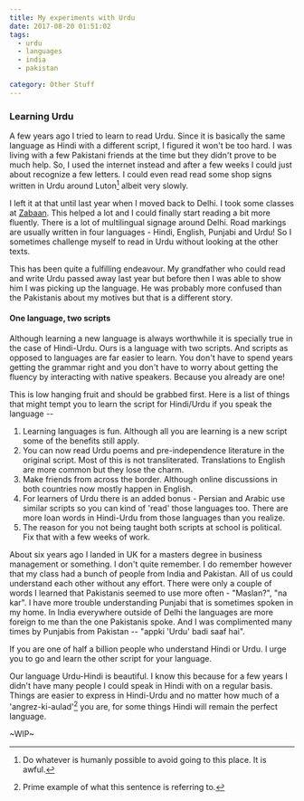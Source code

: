 ```yaml
---
title: My experiments with Urdu
date: 2017-08-20 01:51:02
tags: 
  - urdu
  - languages
  - india
  - pakistan

category: Other Stuff
---
```

### Learning Urdu
A few years ago I tried to learn to read Urdu. Since it is basically the same language as Hindi with a different script, I figured it won't be too hard. I was living with a few Pakistani friends at the time but they didn't prove to be much help. So, I used the internet instead and after a few weeks I could just about recognize a few letters. I could even read read some shop signs written in Urdu around Luton[^1] albeit very slowly.

I left it at that until last year when I moved back to Delhi. I took some classes at [Zabaan](http://www.zabaan.com). This helped a lot and I could finally start reading a bit more fluently. There is a lot of multilingual signage around Delhi. Road markings are usually written in four languages - Hindi, English, Punjabi and Urdu! So I sometimes challenge myself to read in Urdu without looking at the other texts. 

This has been quite a fulfilling endeavour. My grandfather who could read and write Urdu passed away last year but before then I was able to show him I was picking up the language. He was probably more confused than the Pakistanis about my motives but that is a different story. 


#### One language, two scripts
Although learning a new language is always worthwhile it is specially true in the case of Hindi-Urdu. Ours is a language with two scripts. And scripts as opposed to languages are far easier to learn. You don't have to spend years getting the grammar right and you don't have to worry about getting the fluency by interacting with native speakers. Because you already are one!

This is low hanging fruit and should be grabbed first. Here is a list of things that might tempt you to learn the script for Hindi/Urdu if you speak the language --

1. Learning languages is fun. Although all you are learning is a new script some of the benefits still apply. 
2. You can now read Urdu poems and pre-independence literature in the original script. Most of this is not transliterated. Translations to English are more common but they lose the charm.
3. Make friends from across the border. Although online discussions in both countries now mostly happen in English.
4. For learners of Urdu there is an added bonus - Persian and Arabic use similar scripts so you can kind of 'read' those languages too. There are more loan words in Hindi-Urdu from those languages than you realize.
5. The reason for you not being taught both scripts at school is political. Fix that with a few weeks of work. 
      
About six years ago I landed in UK for a masters degree in business management or something. I don't quite remember. I do remember however that my class had a bunch of people from India and Pakistan. All of us could understand each other without any effort. There were only a couple of words I learned that Pakistanis seemed to use more often - "Maslan?", "na kar". I have more trouble understanding Punjabi that is sometimes spoken in my home. In India everywhere outside of Delhi the languages are more foreign to me than the one Pakistanis spoke. And I was complimented many times by Punjabis from Pakistan -- "appki 'Urdu' badi saaf hai".

If you are one of half a billion people who understand Hindi or Urdu. I urge you to go and learn the other script for your language. 

Our language Urdu-Hindi is beautiful. I know this because for a few years I didn't have many people I could speak in Hindi with on a regular basis. Things are easier to express in Hindi-Urdu and no matter how much of a 'angrez-ki-aulad'[^2] you are, for some things Hindi will remain the perfect language. 

~WIP~

[^1]: Do whatever is humanly possible to avoid going to this place. It is awful. 
[^2]: Prime example of what this sentence is referring to. 